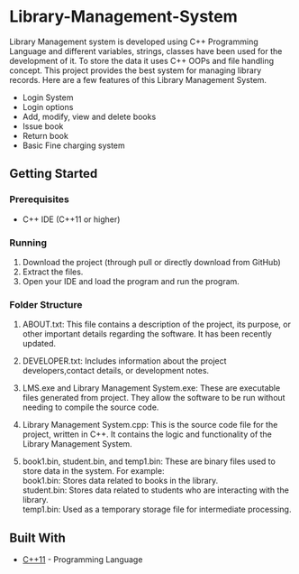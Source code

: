 # Library-Management-System
Library Management system is developed using C++ Programming Language and different variables, strings, classes have 
been used for the development of it. To store the data it uses C++ OOPs and file handling concept. This project provides the best system for managing library records. Here are a few features of this Library Management System.

* Login System
* Login options
* Add, modify, view and delete books
* Issue book
* Return book
* Basic Fine charging system

## Getting Started

### Prerequisites

* C++ IDE (C++11 or higher)

### Running

1. Download the project (through pull or directly download from GitHub)
2. Extract the files.
3. Open your IDE and load the program and run the program.

### Folder Structure

1. ABOUT.txt:
This file contains a description of the project, its purpose, or other important details regarding the software. It has been recently updated.

2. DEVELOPER.txt:
Includes information about the project developers,contact details, or development notes. 

3. LMS.exe and Library Management System.exe:
These are executable files generated from project. They allow the software to be run without needing to compile the source code. 

4. Library Management System.cpp:
This is the source code file for the project, written in C++. It contains the logic and functionality of the Library Management System.

5. book1.bin, student.bin, and temp1.bin:
These are binary files used to store data in the system. For example:<br>book1.bin: Stores data related to books in the library.
<br>student.bin: Stores data related to students who are interacting with the library.
<br>temp1.bin: Used as a temporary storage file for intermediate processing.

## Built With

* [C++11](https://en.cppreference.com/w/cpp) - Programming Language 
